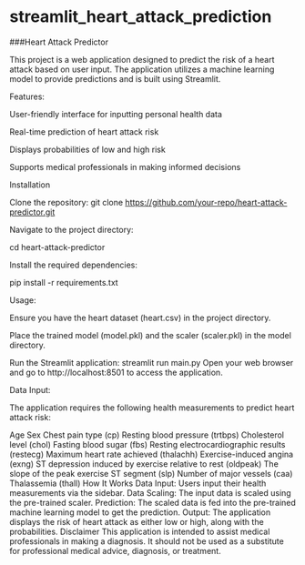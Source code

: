 ﻿# streamlit_heart_attack_prediction
###Heart Attack Predictor

This project is a web application designed to predict the risk of a heart attack based on user input. The application utilizes a machine learning model to provide predictions and is built using Streamlit.

Features:

User-friendly interface for inputting personal health data

Real-time prediction of heart attack risk

Displays probabilities of low and high risk

Supports medical professionals in making informed decisions

Installation

Clone the repository:
git clone https://github.com/your-repo/heart-attack-predictor.git

Navigate to the project directory:

cd heart-attack-predictor

Install the required dependencies:

pip install -r requirements.txt

Usage:

Ensure you have the heart dataset (heart.csv) in the project directory.

Place the trained model (model.pkl) and the scaler (scaler.pkl) in the model directory.

Run the Streamlit application:
streamlit run main.py
Open your web browser and go to http://localhost:8501 to access the application.

Data Input:

The application requires the following health measurements to predict heart attack risk:

Age
Sex
Chest pain type (cp)
Resting blood pressure (trtbps)
Cholesterol level (chol)
Fasting blood sugar (fbs)
Resting electrocardiographic results (restecg)
Maximum heart rate achieved (thalachh)
Exercise-induced angina (exng)
ST depression induced by exercise relative to rest (oldpeak)
The slope of the peak exercise ST segment (slp)
Number of major vessels (caa)
Thalassemia (thall)
How It Works
Data Input: Users input their health measurements via the sidebar.
Data Scaling: The input data is scaled using the pre-trained scaler.
Prediction: The scaled data is fed into the pre-trained machine learning model to get the prediction.
Output: The application displays the risk of heart attack as either low or high, along with the probabilities.
Disclaimer
This application is intended to assist medical professionals in making a diagnosis. It should not be used as a substitute for professional medical advice, diagnosis, or treatment.
